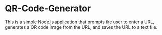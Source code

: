 # QR-Code-Generator
This is a simple Node.js application that prompts the user to enter a URL, generates a QR code image from the URL, and saves the URL to a text file. 

